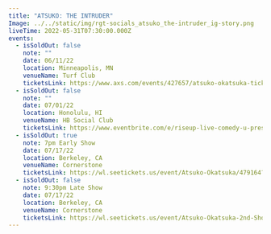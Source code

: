 ```yaml
---
title: "ATSUKO: THE INTRUDER"
Image: ../../static/img/rgt-socials_atsuko_the-intruder_ig-story.png
liveTime: 2022-05-31T07:30:00.000Z
events:
  - isSoldOut: false
    note: ""
    date: 06/11/22
    location: Minneapolis, MN
    venueName: Turf Club
    ticketsLink: https://www.axs.com/events/427657/atsuko-okatsuka-tickets?skin=turfclub
  - isSoldOut: false
    note: ""
    date: 07/01/22
    location: Honolulu, HI
    venueName: HB Social Club
    ticketsLink: https://www.eventbrite.com/e/riseup-live-comedy-u-present-atsuko-okatsuka-tickets-288710489847
  - isSoldOut: true
    note: 7pm Early Show
    date: 07/17/22
    location: Berkeley, CA
    venueName: Cornerstone
    ticketsLink: https://wl.seetickets.us/event/Atsuko-Okatsuka/479164?afflky=CornerstoneBerkeley
  - isSoldOut: false
    note: 9:30pm Late Show
    date: 07/17/22
    location: Berkeley, CA
    venueName: Cornerstone
    ticketsLink: https://wl.seetickets.us/event/Atsuko-Okatsuka-2nd-Show/487578?afflky=CornerstoneBerkeley
---
```


